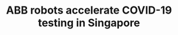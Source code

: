 ---
title: "ABB robots accelerate COVID-19 testing in Singapore"
file_url: https://new.abb.com/news/detail/68679/abb-robots-accelerate-covid-19-testing-in-singapore
---